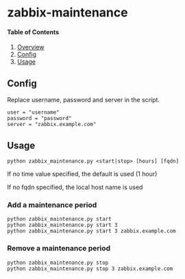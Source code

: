 # zabbix-maintenance

#### Table of Contents

1. [Overview](#overview)
2. [Config](#config)
3. [Usage](#usage)

## Config

Replace username, password and server in the script.

```
user = "username"
password = "password"
server = "zabbix.example.com"
```

## Usage

```
python zabbix_maintenance.py <start|stop> [hours] [fqdn] 
```
If no time value specified, the default is used (1 hour)

If no fqdn specified, the local host name is used

### Add a maintenance period

```
python zabbix_maintenance.py start
python zabbix_maintenance.py start 3
python zabbix_maintenance.py start 3 zabbix.example.com
```

### Remove a maintenance period

```
python zabbix_maintenance.py stop
python zabbix_maintenance.py stop 3 zabbix.example.com
```
